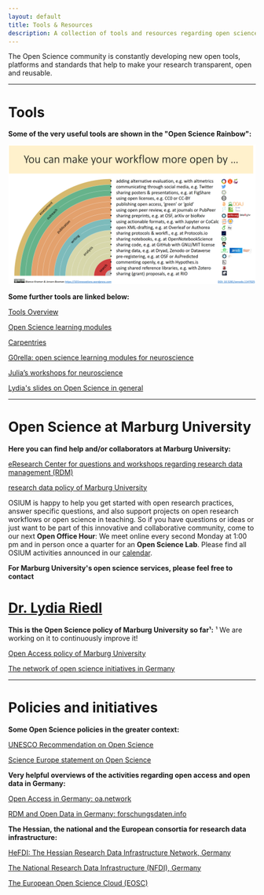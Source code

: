 ```yaml
---
layout: default
title: Tools & Resources
description: A collection of tools and resources regarding open science and open science best practices.
---
```


The Open Science community is constantly developing new open tools, platforms and standards that help to make your research transparent, open and reusable. 

---

# Tools

**Some of the very useful tools are shown in the "Open Science Rainbow":**

![Rainbow](./assets/images/rainbow-of-open-science.png)

**Some further tools are linked below:**

<a href="https://101innovations.wordpress.com/">Tools Overview</a>

<a href="https://www.fosteropenscience.eu/">Open Science learning modules</a>

<a href="https://carpentries.org/workshops-curricula/">Carpentries</a>

<a href="https://g0rella.github.io/gorella_mwn/index.html">G0rella: open science learning modules for neuroscience</a>

<a href="https://sfbs.pages.uni-marburg.de/sfb135/nowa/nowa.site/workshop/">Julia’s workshops for neuroscience</a>

<a href="https://zenodo.org/communities/hefdi/?page=1&size=20">Lydia's slides on Open Science in general</a>

---

# Open Science at Marburg University

**Here you can find help and/or collaborators at Marburg University:**


<a href="https://www.uni-marburg.de/de/forschung/kontakt/eresearch">eResearch Center for questions and workshops regarding research data management (RDM)</a>

<a href="https://www.uni-marburg.de/de/universitaet/administration/amtliche-mitteilungen/jahrgang-2018/04-2018.pdf">research data policy of Marburg University</a>

OSIUM is happy to help you get started with open research practices, answer specific questions, and also support projects on open research workflows or open science in teaching.
So if you have questions or ideas or just want to be part of this innovative and collaborative community, come to our next **Open Office Hour**: We meet online every second Monday at 1:00 pm and in person once a quarter for an **Open Science Lab**. Please find all OSIUM activities announced in our [calendar](./calendar-page.md).

**For Marburg University's open science services, please feel free to contact** 
# <a href="mailto:Riedll@staff.uni-marburg.de">Dr. Lydia Riedl</a>


**This is the Open Science policy of Marburg University so far¹:**
¹ We are working on it to continuously improve it!


<a href="https://www.uni-marburg.de/de/ub/forschen/open-access/open-access-policy">Open Access policy of Marburg University</a>

<a href="https://osf.io/tbkzh/">The network of open science initiatives in Germany</a>

---

# Policies and initiatives


**Some Open Science policies in the greater context:**


<a href="https://unesdoc.unesco.org/ark:/48223/pf0000379949.locale=en">UNESCO Recommendation on Open Science</a>

<a href="https://www.scienceeurope.org/our-priorities/open-science/">Science Europe statement on Open Science</a>


**Very helpful overviews of the activities regarding open access and open data in Germany:**


<a href="https://open-access.network/en/home">Open Access in Germany: oa.network</a>

<a href="https://forschungsdaten.info/">RDM and Open Data in Germany: forschungsdaten.info</a>


**The Hessian, the national and the European consortia for research data infrastructure:**


<a href="https://www.uni-marburg.de/en/hefdi/about-hefdi">HeFDI: The Hessian Research Data Infrastructure Network, Germany</a>

<a href="https://www.nfdi.de/">The National Research Data Infrastructure (NFDI), Germany</a>

<a href="https://eosc-portal.eu/">The European Open Science Cloud (EOSC)</a>
